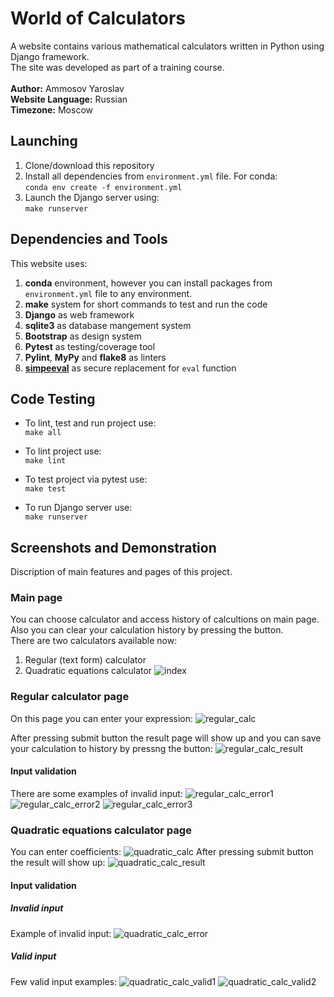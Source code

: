 # World of Сalculators
A website contains various mathematical calculators written in Python using Django framework.<br />
The site was developed as part of a training course.<br />
<br />
**Author:** Ammosov Yaroslav<br />
**Website Language:** Russian<br />
**Timezone:** Moscow<br />

## Launching
1. Clone/download this repository
2. Install all dependencies from `environment.yml` file. For conda:<br />
`conda env create -f environment.yml`
3. Launch the Django server using:<br />
`make runserver`

## Dependencies and Tools
This website uses:<br />
1. **conda** environment, however you can install packages from `environment.yml` file to any environment.
2. **make** system for short commands to test and run the code
3. **Django** as web framework
4. **sqlite3** as database mangement system
5. **Bootstrap** as design system
6. **Pytest** as testing/coverage tool
7. **Pylint**, **MyPy** and **flake8** as linters
8. [**simpeeval**](https://github.com/danthedeckie/simpleeval) as secure replacement for `eval` function

## Code Testing
* To lint, test and run project use:<br />
`make all`

* To lint project use:<br />
`make lint`

* To test project via pytest use:<br />
`make test`

* To run Django server use:<br />
`make runserver`

## Screenshots and Demonstration
Discription of main features and pages of this project.
### Main page
You can choose calculator and access history of calcultions on main page. Also you can clear your calculation history by pressing the button.<br />
There are two calculators available now:<br />
1. Regular (text form) calculator
2. Quadratic equations calculator
![index](https://github.com/CONDUCTOR77747/calc_world/assets/55601049/cef896d7-543e-4569-9b15-ce6506486875)

### Regular calculator page
On this page you can enter your expression:
![regular_calc](https://github.com/CONDUCTOR77747/calc_world/assets/55601049/35d1464b-217a-4bff-93aa-fedd943855a9)

After pressing submit button the result page will show up and you can save your calculation to history by pressng the button:
![regular_calc_result](https://github.com/CONDUCTOR77747/calc_world/assets/55601049/64f91a5b-cca8-4012-8be3-221b3d28141e)

#### Input validation
There are some examples of invalid input:
![regular_calc_error1](https://github.com/CONDUCTOR77747/calc_world/assets/55601049/bd830715-a73f-4d69-a587-aca9dfae0f8e)
![regular_calc_error2](https://github.com/CONDUCTOR77747/calc_world/assets/55601049/d45627c2-5f5c-4bfa-8077-34a669619a42)
![regular_calc_error3](https://github.com/CONDUCTOR77747/calc_world/assets/55601049/15d8eeb5-da6d-456a-af71-b1e9d0107153)

### Quadratic equations calculator page
You can enter coefficients:
![quadratic_calc](https://github.com/CONDUCTOR77747/calc_world/assets/55601049/d50c39ac-2b04-4b4a-9951-935b2f5b2573)
After pressing submit button the result will show up:
![quadratic_calc_result](https://github.com/CONDUCTOR77747/calc_world/assets/55601049/76056441-1122-403a-b016-be9de13403d1)

#### Input validation
##### Invalid input
Example of invalid input:
![quadratic_calc_error](https://github.com/CONDUCTOR77747/calc_world/assets/55601049/65dd963f-20a9-4f59-b052-b0c3bfc33d16)

##### Valid input
Few valid input examples:
![quadratic_calc_valid1](https://github.com/CONDUCTOR77747/calc_world/assets/55601049/a9bcc37b-d52c-4044-972e-1aa4813e27a7)
![quadratic_calc_valid2](https://github.com/CONDUCTOR77747/calc_world/assets/55601049/575008a8-683c-4abd-95de-27d658aea809)


